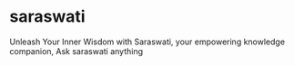 # saraswati
Unleash Your Inner Wisdom with Saraswati, your empowering knowledge companion, Ask saraswati anything 

